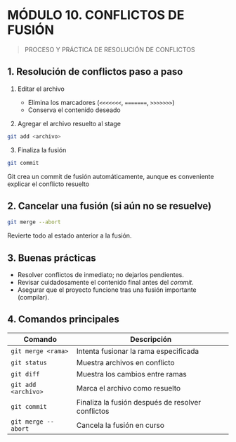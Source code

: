 # MÓDULO 10. CONFLICTOS DE FUSIÓN

> PROCESO Y PRÁCTICA DE RESOLUCIÓN DE CONFLICTOS 

## 1. Resolución de conflictos paso a paso

1. Editar el archivo
    * Elimina los marcadores (`<<<<<<<`, `=======`, `>>>>>>>`)
    * Conserva el contenido deseado

2. Agregar el archivo resuelto al stage

```bash
git add <archivo>
```

3. Finaliza la fusión

```bash
git commit
```

Git crea un commit de fusión automáticamente, aunque es conveniente explicar el conflicto resuelto

## 2. Cancelar una fusión (si aún no se resuelve)

```bash
git merge --abort
```

Revierte todo al estado anterior a la fusión.

## 3. Buenas prácticas

* Resolver conflictos de inmediato; no dejarlos pendientes.
* Revisar cuidadosamente el contenido final antes del *commit*.
* Asegurar que el proyecto funcione tras una fusión importante (compilar).

## 4. Comandos principales

Comando | Descripción
--- | ---
`git merge <rama>` | Intenta fusionar la rama especificada
`git status` | Muestra archivos en conflicto
`git diff` | Muestra los cambios entre ramas
`git add <archivo>` | Marca el archivo como resuelto
`git commit` | Finaliza la fusión después de resolver conflictos
`git merge --abort` | Cancela la fusión en curso
